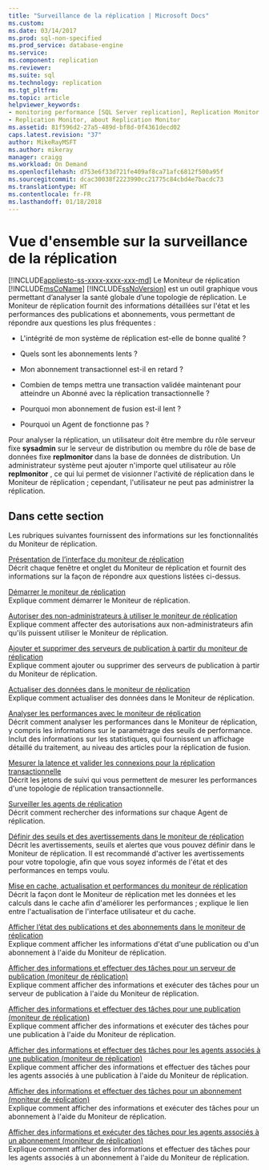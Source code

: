 ```yaml
---
title: "Surveillance de la réplication | Microsoft Docs"
ms.custom: 
ms.date: 03/14/2017
ms.prod: sql-non-specified
ms.prod_service: database-engine
ms.service: 
ms.component: replication
ms.reviewer: 
ms.suite: sql
ms.technology: replication
ms.tgt_pltfrm: 
ms.topic: article
helpviewer_keywords:
- monitoring performance [SQL Server replication], Replication Monitor
- Replication Monitor, about Replication Monitor
ms.assetid: 81f596d2-27a5-489d-bf8d-0f4361decd02
caps.latest.revision: "37"
author: MikeRayMSFT
ms.author: mikeray
manager: craigg
ms.workload: On Demand
ms.openlocfilehash: d753e6f33d721fe409af8ca71afc6812f500a95f
ms.sourcegitcommit: dcac30038f2223990cc21775c84cbd4e7bacdc73
ms.translationtype: HT
ms.contentlocale: fr-FR
ms.lasthandoff: 01/18/2018
---
```

# <a name="monitoring-replication-overview"></a>Vue d'ensemble sur la surveillance de la réplication
[!INCLUDE[appliesto-ss-xxxx-xxxx-xxx-md](../../../includes/appliesto-ss-xxxx-xxxx-xxx-md.md)] Le Moniteur de réplication [!INCLUDE[msCoName](../../../includes/msconame-md.md)] [!INCLUDE[ssNoVersion](../../../includes/ssnoversion-md.md)] est un outil graphique vous permettant d’analyser la santé globale d’une topologie de réplication. Le Moniteur de réplication fournit des informations détaillées sur l'état et les performances des publications et abonnements, vous permettant de répondre aux questions les plus fréquentes :  
  
-   L'intégrité de mon système de réplication est-elle de bonne qualité ?  
  
-   Quels sont les abonnements lents ?  
  
-   Mon abonnement transactionnel est-il en retard ?  
  
-   Combien de temps mettra une transaction validée maintenant pour atteindre un Abonné avec la réplication transactionnelle ?  
  
-   Pourquoi mon abonnement de fusion est-il lent ?  
  
-   Pourquoi un Agent de fonctionne pas ?  
  
 Pour analyser la réplication, un utilisateur doit être membre du rôle serveur fixe **sysadmin** sur le serveur de distribution ou membre du rôle de base de données fixe **replmonitor** dans la base de données de distribution. Un administrateur système peut ajouter n'importe quel utilisateur au rôle **replmonitor** , ce qui lui permet de visionner l'activité de réplication dans le Moniteur de réplication ; cependant, l'utilisateur ne peut pas administrer la réplication.  
  
## <a name="in-this-section"></a>Dans cette section  
 Les rubriques suivantes fournissent des informations sur les fonctionnalités du Moniteur de réplication.  
  
 [Présentation de l’interface du moniteur de réplication](../../../relational-databases/replication/monitor/overview-of-the-replication-monitor-interface.md)  
 Décrit chaque fenêtre et onglet du Moniteur de réplication et fournit des informations sur la façon de répondre aux questions listées ci-dessus.  
  
 [Démarrer le moniteur de réplication](../../../relational-databases/replication/monitor/start-the-replication-monitor.md)  
 Explique comment démarrer le Moniteur de réplication.  
  
 [Autoriser des non-administrateurs à utiliser le moniteur de réplication](../../../relational-databases/replication/monitor/allow-non-administrators-to-use-replication-monitor.md)  
 Explique comment affecter des autorisations aux non-administrateurs afin qu'ils puissent utiliser le Moniteur de réplication.  
  
 [Ajouter et supprimer des serveurs de publication à partir du moniteur de réplication](../../../relational-databases/replication/monitor/add-and-remove-publishers-from-replication-monitor.md)  
 Explique comment ajouter ou supprimer des serveurs de publication à partir du Moniteur de réplication.  
  
 [Actualiser des données dans le moniteur de réplication](../../../relational-databases/replication/monitor/refresh-data-in-replication-monitor.md)  
 Explique comment actualiser des données dans le Moniteur de réplication.  
  
 [Analyser les performances avec le moniteur de réplication](../../../relational-databases/replication/monitor/monitor-performance-with-replication-monitor.md)  
 Décrit comment analyser les performances dans le Moniteur de réplication, y compris les informations sur le paramétrage des seuils de performance. Inclut des informations sur les statistiques, qui fournissent un affichage détaillé du traitement, au niveau des articles pour la réplication de fusion.  
  
 [Mesurer la latence et valider les connexions pour la réplication transactionnelle](../../../relational-databases/replication/monitor/measure-latency-and-validate-connections-for-transactional-replication.md)  
 Décrit les jetons de suivi qui vous permettent de mesurer les performances d'une topologie de réplication transactionnelle.  
  
 [Surveiller les agents de réplication](../../../relational-databases/replication/monitor/monitor-replication-agents.md)  
 Décrit comment rechercher des informations sur chaque Agent de réplication.  
  
 [Définir des seuils et des avertissements dans le moniteur de réplication](../../../relational-databases/replication/monitor/set-thresholds-and-warnings-in-replication-monitor.md)  
 Décrit les avertissements, seuils et alertes que vous pouvez définir dans le Moniteur de réplication. Il est recommandé d'activer les avertissements pour votre topologie, afin que vous soyez informés de l'état et des performances en temps voulu.  
  
 [Mise en cache, actualisation et performances du moniteur de réplication](../../../relational-databases/replication/monitor/caching-refresh-and-replication-monitor-performance.md)  
 Décrit la façon dont le Moniteur de réplication met les données et les calculs dans le cache afin d'améliorer les performances ; explique le lien entre l'actualisation de l'interface utilisateur et du cache.  
  
 [Afficher l’état des publications et des abonnements dans le moniteur de réplication](../../../relational-databases/replication/monitor/view-publication-and-subscription-status-in-replication-monitor.md)  
 Explique comment afficher les informations d'état d'une publication ou d'un abonnement à l'aide du Moniteur de réplication.  
  
 [Afficher des informations et effectuer des tâches pour un serveur de publication &#40;moniteur de réplication&#41;](../../../relational-databases/replication/monitor/view-information-and-perform-tasks-for-a-publisher-replication-monitor.md)  
 Explique comment afficher des informations et exécuter des tâches pour un serveur de publication à l'aide du Moniteur de réplication.  
  
 [Afficher des informations et effectuer des tâches pour une publication &#40;moniteur de réplication&#41;](../../../relational-databases/replication/monitor/view-information-and-perform-tasks-for-a-publication-replication-monitor.md)  
 Explique comment afficher des informations et exécuter des tâches pour une publication à l'aide du Moniteur de réplication.  
  
 [Afficher des informations et effectuer des tâches pour les agents associés à une publication &#40;moniteur de réplication&#41;](../../../relational-databases/replication/monitor/view-information-and-perform-tasks-for-publication-agents.md)  
 Explique comment afficher des informations et effectuer des tâches pour les agents associés à une publication à l'aide du Moniteur de réplication.  
  
 [Afficher des informations et effectuer des tâches pour un abonnement &#40;moniteur de réplication&#41;](../../../relational-databases/replication/monitor/view-information-and-perform-tasks-for-a-subscription-replication-monitor.md)  
 Explique comment afficher des informations et exécuter des tâches pour un abonnement à l'aide du Moniteur de réplication.  
  
 [Afficher des informations et exécuter des tâches pour les agents associés à un abonnement &#40;moniteur de réplication&#41;](../../../relational-databases/replication/monitor/view-information-and-perform-tasks-for-subscription-agents.md)  
 Explique comment afficher des informations et effectuer des tâches pour les agents associés à un abonnement à l'aide du Moniteur de réplication.  
  
  
